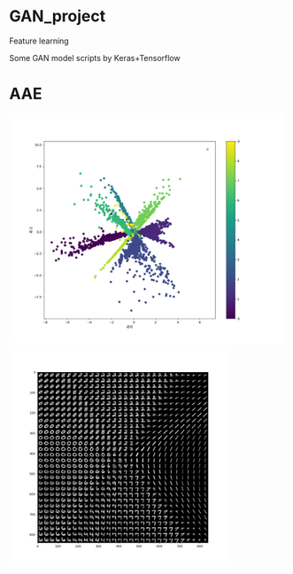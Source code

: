 # GAN_project
Feature learning


Some GAN model scripts by Keras+Tensorflow

# AAE

<p float="left">
  <img src="https://github.com/kent00714/GAN_project/blob/master/AAE/test_feature.png" width="500" />
  <img src="https://github.com/kent00714/GAN_project/blob/master/AAE/reconstruction.png" width="400" /> 
</p>
